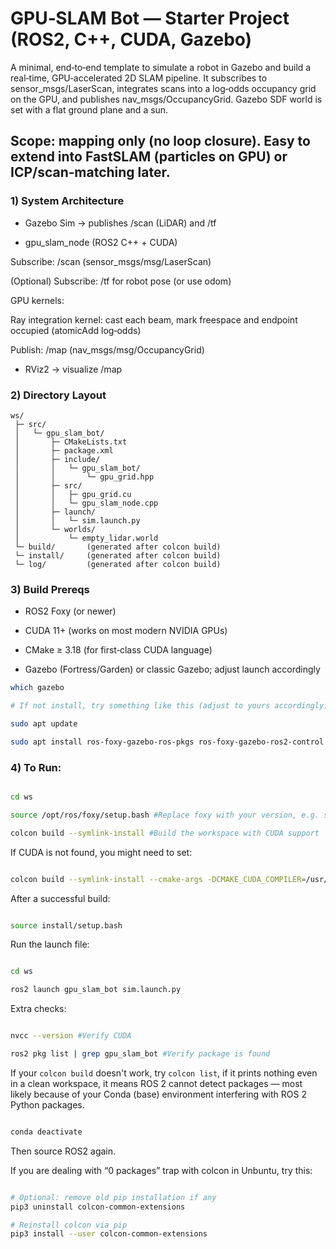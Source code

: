 # GPU‑SLAM Bot — Starter Project (ROS2, C++, CUDA, Gazebo)

A minimal, end‑to‑end template to simulate a robot in Gazebo and build a real‑time, GPU‑accelerated 2D SLAM pipeline. It subscribes to sensor_msgs/LaserScan, integrates scans into a log‑odds occupancy grid on the GPU, and publishes nav_msgs/OccupancyGrid. Gazebo SDF world is set with a flat ground plane and a sun.

## Scope: mapping only (no loop closure). Easy to extend into FastSLAM (particles on GPU) or ICP/scan‑matching later.

### 1) System Architecture

- Gazebo Sim → publishes /scan (LiDAR) and /tf

- gpu_slam_node (ROS2 C++ + CUDA)

Subscribe: /scan (sensor_msgs/msg/LaserScan)

(Optional) Subscribe: /tf for robot pose (or use odom)

GPU kernels:

Ray integration kernel: cast each beam, mark freespace and endpoint occupied (atomicAdd log‑odds)

Publish: /map (nav_msgs/msg/OccupancyGrid)

- RViz2 → visualize /map

### 2) Directory Layout

```
ws/
 ├─ src/
 │   └─ gpu_slam_bot/
 │       ├─ CMakeLists.txt
 │       ├─ package.xml
 │       ├─ include/
 │       │   └─ gpu_slam_bot/
 │       │       └─ gpu_grid.hpp
 │       ├─ src/
 │       │   ├─ gpu_grid.cu
 │       │   └─ gpu_slam_node.cpp
 │       ├─ launch/
 │       │   └─ sim.launch.py
 │       └─ worlds/
 │           └─ empty_lidar.world
 └─ build/       (generated after colcon build)
 └─ install/     (generated after colcon build)
 └─ log/         (generated after colcon build)

```

### 3) Build Prereqs

- ROS2 Foxy (or newer)

- CUDA 11+ (works on most modern NVIDIA GPUs)

- CMake ≥ 3.18 (for first‑class CUDA language)

- Gazebo (Fortress/Garden) or classic Gazebo; adjust launch accordingly

```bash
which gazebo

# If not install, try something like this (adjust to yours accordingly):

sudo apt update

sudo apt install ros-foxy-gazebo-ros-pkgs ros-foxy-gazebo-ros2-control

```



### 4) To Run:

```bash

cd ws

source /opt/ros/foxy/setup.bash #Replace foxy with your version, e.g. source /opt/ros/humble/setup.bash

colcon build --symlink-install #Build the workspace with CUDA support

```

If CUDA is not found, you might need to set: 

```bash

colcon build --symlink-install --cmake-args -DCMAKE_CUDA_COMPILER=/usr/local/cuda/bin/nvcc

```

After a successful build:

```bash

source install/setup.bash

```

Run the launch file: 

```bash

cd ws

ros2 launch gpu_slam_bot sim.launch.py

```


Extra checks:

```bash

nvcc --version #Verify CUDA

ros2 pkg list | grep gpu_slam_bot #Verify package is found


```

If your `colcon build` doesn't work, try `colcon list`, if it prints nothing even in a clean workspace, it means ROS 2 cannot detect packages — most likely because of your Conda (base) environment interfering with ROS 2 Python packages.

```bash

conda deactivate


```

Then source ROS2 again.

If you are dealing with “0 packages” trap with colcon in Unbuntu, try this:

```bash

# Optional: remove old pip installation if any
pip3 uninstall colcon-common-extensions

# Reinstall colcon via pip
pip3 install --user colcon-common-extensions

```